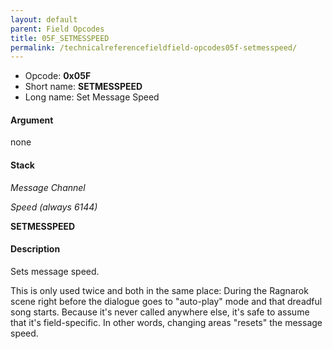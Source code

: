 ```yaml
---
layout: default
parent: Field Opcodes
title: 05F_SETMESSPEED
permalink: /technicalreferencefieldfield-opcodes05f-setmesspeed/
---
```


-   Opcode: **0x05F**
-   Short name: **SETMESSPEED**
-   Long name: Set Message Speed

#### Argument

none

#### Stack

  
*Message Channel*

*Speed (always 6144)*

**SETMESSPEED**

#### Description

Sets message speed.

This is only used twice and both in the same place: During the Ragnarok scene right before the dialogue goes to "auto-play" mode and that dreadful song starts. Because it's never called anywhere else, it's safe to assume that it's field-specific. In other words, changing areas "resets" the message speed.
